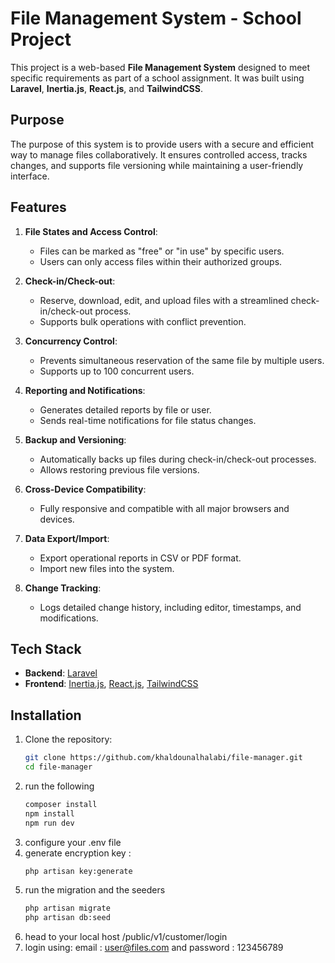 # File Management System - School Project

This project is a web-based **File Management System** designed to meet specific requirements as part of a school
assignment. It was built using **Laravel**, **Inertia.js**, **React.js**, and **TailwindCSS**.

## Purpose

The purpose of this system is to provide users with a secure and efficient way to manage files collaboratively. It
ensures controlled access, tracks changes, and supports file versioning while maintaining a user-friendly interface.

## Features

1. **File States and Access Control**:
    - Files can be marked as "free" or "in use" by specific users.
    - Users can only access files within their authorized groups.

2. **Check-in/Check-out**:
    - Reserve, download, edit, and upload files with a streamlined check-in/check-out process.
    - Supports bulk operations with conflict prevention.

3. **Concurrency Control**:
    - Prevents simultaneous reservation of the same file by multiple users.
    - Supports up to 100 concurrent users.

4. **Reporting and Notifications**:
    - Generates detailed reports by file or user.
    - Sends real-time notifications for file status changes.

5. **Backup and Versioning**:
    - Automatically backs up files during check-in/check-out processes.
    - Allows restoring previous file versions.

6. **Cross-Device Compatibility**:
    - Fully responsive and compatible with all major browsers and devices.

7. **Data Export/Import**:
    - Export operational reports in CSV or PDF format.
    - Import new files into the system.

8. **Change Tracking**:
    - Logs detailed change history, including editor, timestamps, and modifications.

## Tech Stack

- **Backend**: [Laravel](https://laravel.com/)
- **Frontend**: [Inertia.js](https://inertiajs.com/), [React.js](https://reactjs.org/), [TailwindCSS](https://tailwindcss.com/)

## Installation

1. Clone the repository:
   ```bash
   git clone https://github.com/khaldounalhalabi/file-manager.git
   cd file-manager
2. run the following
    ```bash
    composer install
    npm install
    npm run dev
3. configure your .env file
4. generate encryption key :
    ```bash
    php artisan key:generate
5. run the migration and the seeders
    ```bash 
    php artisan migrate
    php artisan db:seed
6. head to your local host /public/v1/customer/login
7. login using: email : user@files.com and password : 123456789
